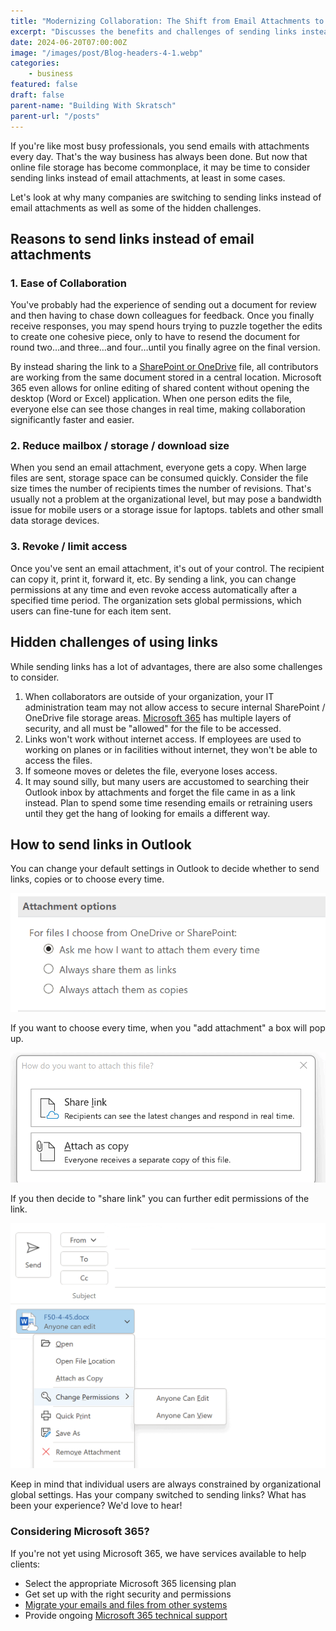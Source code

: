 ```yaml
---
title: "Modernizing Collaboration: The Shift from Email Attachments to Shared Links in Outlook"
excerpt: "Discusses the benefits and challenges of sending links instead of email attachments in Outlook, highlighting improved collaboration and reduced storage needs, while also addressing potential issues with file access and user adaptation."
date: 2024-06-20T07:00:00Z
image: "/images/post/Blog-headers-4-1.webp"
categories:
    - business
featured: false
draft: false
parent-name: "Building With Skratsch"
parent-url: "/posts"
---
```


If you're like most busy professionals, you send emails with attachments every day. That's the way business has always been done. But now that online file storage has become commonplace, it may be time to consider sending links instead of email attachments, at least in some cases.

Let's look at why many companies are switching to sending links instead of email attachments as well as some of the hidden challenges.

## Reasons to send links instead of email attachments

### 1\. Ease of Collaboration

You've probably had the experience of sending out a document for review and then having to chase down colleagues for feedback. Once you finally receive responses, you may spend hours trying to puzzle together the edits to create one cohesive piece, only to have to resend the document for round two…and three…and four…until you finally agree on the final version.

By instead sharing the link to a [SharePoint or OneDrive](/business/sharepoint-and-onedrive-for-business) file, all contributors are working from the same document stored in a central location. Microsoft 365 even allows for online editing of shared content without opening the desktop (Word or Excel) application. When one person edits the file, everyone else can see those changes in real time, making collaboration significantly faster and easier.

### 2\. Reduce mailbox / storage / download size

When you send an email attachment, everyone gets a copy. When large files are sent, storage space can be consumed quickly. Consider the file size times the number of recipients times the number of revisions. That's usually not a problem at the organizational level, but may pose a bandwidth issue for mobile users or a storage issue for laptops. tablets and other small data storage devices.

### 3\. Revoke / limit access

Once you've sent an email attachment, it's out of your control. The recipient can copy it, print it, forward it, etc. By sending a link, you can change permissions at any time and even revoke access automatically after a specified time period. The organization sets global permissions, which users can fine-tune for each item sent.

## Hidden challenges of using links

While sending links has a lot of advantages, there are also some challenges to consider.

1. When collaborators are outside of your organization, your IT administration team may not allow access to secure internal SharePoint / OneDrive file storage areas. [Microsoft 365](/it-services/microsoft-365) has multiple layers of security, and all must be "allowed" for the file to be accessed.
1. Links won't work without internet access. If employees are used to working on planes or in facilities without internet, they won't be able to access the files.
1. If someone moves or deletes the file, everyone loses access.
1. It may sound silly, but many users are accustomed to searching their Outlook inbox by attachments and forget the file came in as a link instead. Plan to spend some time resending emails or retraining users until they get the hang of looking for emails a different way.

## How to send links in Outlook

You can change your default settings in Outlook to decide whether to send links, copies or to choose every time.

![email attachments](/images/post/email-attachments.webp)

If you want to choose every time, when you "add attachment" a box will pop up.

![email attachments in outlook](/images/post/email-attachments-2.webp)

If you then decide to "share link" you can further edit permissions of the link.

![email attachment](/images/post/email-attachments-3.webp)

Keep in mind that individual users are always constrained by organizational global settings. Has your company switched to sending links? What has been your experience? We'd love to hear!

### Considering Microsoft 365?

If you're not yet using Microsoft 365, we have services available to help clients:

- Select the appropriate Microsoft 365 licensing plan
- Get set up with the right security and permissions
- [Migrate your emails and files from other systems](/business/data-migration-moving-your-business-data)
- Provide ongoing [Microsoft 365 technical support](/it-services/microsoft-365)
